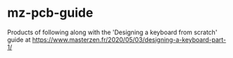# mz-pcb-guide

Products of following along with the 'Designing a keyboard from scratch' guide at https://www.masterzen.fr/2020/05/03/designing-a-keyboard-part-1/
